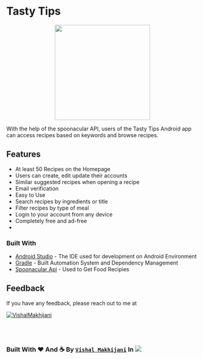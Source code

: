 
# Tasty Tips

<p align="center"><img src="https://github.com/vishalmakhiijani/food-recipe-android-app/blob/master/app/src/main/res/drawable/app_logo.png" heigth="250" width="250"/></p>


With the help of the spoonacular API, users of the Tasty Tips Android app can access recipes based on keywords and browse recipes.

## Features

- At least 50 Recipes on the Homepage
- Users can create, edit update their accounts
- Similar suggested recipes when opening a recipe
- Email verification
- Easy to Use
- Search recipes by ingredients or title
- Filter recipes by type of meal
- Login to your account from any device
- Completely free and ad-free
- 
    
### Built With
* [Android Studio](https://developer.android.com/studio/index.html) - The IDE used for development on Android Environment
* [Gradle](https://gradle.org/) - Built Automation System and Dependency Management
* [Spoonacular Api](https://spoonacular.com/) - Used to Get Food Recipies 
## Feedback

If you have any feedback, please reach out to me at <p align="left"> <a href="mailto:huzaifajaved474@gmail.com" target="blank"><img src="https://img.shields.io/badge/vishalmakhijani@proton.me-8B89CC?style=for-the-badge&logo=protonmail&logoColor=white" alt="VishalMakhijani" /></a> </p>





</br></br>

### Built With ♥ And :coffee: By [`Vishal Makhijani`](https://github.com/vishalmakhiijani/vishalmakhiijani/blob/main/README.md) In [![](https://wakatime.com/badge/user/3ca47b62-657a-46e7-942b-50ea09e46467/project/2c57e499-909d-4a96-a76d-b5aa68a900e7.svg)](https://wakatime.com/badge/user/3ca47b62-657a-46e7-942b-50ea09e46467/project/2c57e499-909d-4a96-a76d-b5aa68a900e7)
